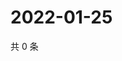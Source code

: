 # 2022-01-25

共 0 条

<!-- BEGIN WEIBO -->
<!-- 最后更新时间 Tue Jan 25 2022 12:11:43 GMT+0800 (China Standard Time) -->

<!-- END WEIBO -->
